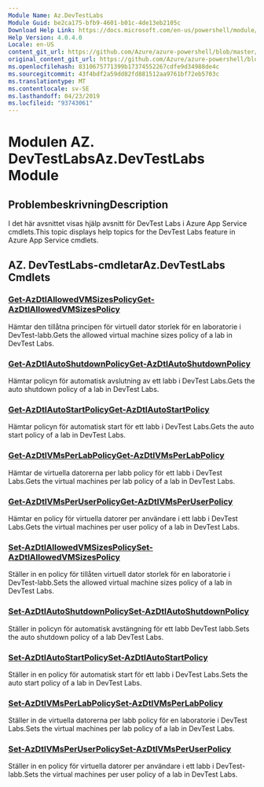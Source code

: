 ```yaml
---
Module Name: Az.DevTestLabs
Module Guid: be2ca175-bfb9-4601-b01c-4de13eb2105c
Download Help Link: https://docs.microsoft.com/en-us/powershell/module/az.devtestlabs
Help Version: 4.0.4.0
Locale: en-US
content_git_url: https://github.com/Azure/azure-powershell/blob/master/src/DevTestLabs/DevTestLabs/help/Az.DevTestLabs.md
original_content_git_url: https://github.com/Azure/azure-powershell/blob/master/src/DevTestLabs/DevTestLabs/help/Az.DevTestLabs.md
ms.openlocfilehash: 8310675771399b17374552267cdfe9d34988de4c
ms.sourcegitcommit: 43f4bdf2a59dd82fd881512aa9761bf72eb5703c
ms.translationtype: MT
ms.contentlocale: sv-SE
ms.lasthandoff: 04/23/2019
ms.locfileid: "93743061"
---
```

# <span data-ttu-id="593d3-101">Modulen AZ. DevTestLabs</span><span class="sxs-lookup"><span data-stu-id="593d3-101">Az.DevTestLabs Module</span></span>
## <span data-ttu-id="593d3-102">Problembeskrivning</span><span class="sxs-lookup"><span data-stu-id="593d3-102">Description</span></span>
<span data-ttu-id="593d3-103">I det här avsnittet visas hjälp avsnitt för DevTest Labs i Azure App Service cmdlets.</span><span class="sxs-lookup"><span data-stu-id="593d3-103">This topic displays help topics for the DevTest Labs feature in Azure App Service cmdlets.</span></span>

## <span data-ttu-id="593d3-104">AZ. DevTestLabs-cmdletar</span><span class="sxs-lookup"><span data-stu-id="593d3-104">Az.DevTestLabs Cmdlets</span></span>
### [<span data-ttu-id="593d3-105">Get-AzDtlAllowedVMSizesPolicy</span><span class="sxs-lookup"><span data-stu-id="593d3-105">Get-AzDtlAllowedVMSizesPolicy</span></span>](Get-AzDtlAllowedVMSizesPolicy.md)
<span data-ttu-id="593d3-106">Hämtar den tillåtna principen för virtuell dator storlek för en laboratorie i DevTest-labb.</span><span class="sxs-lookup"><span data-stu-id="593d3-106">Gets the allowed virtual machine sizes policy of a lab in DevTest Labs.</span></span>

### [<span data-ttu-id="593d3-107">Get-AzDtlAutoShutdownPolicy</span><span class="sxs-lookup"><span data-stu-id="593d3-107">Get-AzDtlAutoShutdownPolicy</span></span>](Get-AzDtlAutoShutdownPolicy.md)
<span data-ttu-id="593d3-108">Hämtar policyn för automatisk avslutning av ett labb i DevTest Labs.</span><span class="sxs-lookup"><span data-stu-id="593d3-108">Gets the auto shutdown policy of a lab in DevTest Labs.</span></span>

### [<span data-ttu-id="593d3-109">Get-AzDtlAutoStartPolicy</span><span class="sxs-lookup"><span data-stu-id="593d3-109">Get-AzDtlAutoStartPolicy</span></span>](Get-AzDtlAutoStartPolicy.md)
<span data-ttu-id="593d3-110">Hämtar policyn för automatisk start för ett labb i DevTest Labs.</span><span class="sxs-lookup"><span data-stu-id="593d3-110">Gets the auto start policy of a lab in DevTest Labs.</span></span>

### [<span data-ttu-id="593d3-111">Get-AzDtlVMsPerLabPolicy</span><span class="sxs-lookup"><span data-stu-id="593d3-111">Get-AzDtlVMsPerLabPolicy</span></span>](Get-AzDtlVMsPerLabPolicy.md)
<span data-ttu-id="593d3-112">Hämtar de virtuella datorerna per labb policy för ett labb i DevTest Labs.</span><span class="sxs-lookup"><span data-stu-id="593d3-112">Gets the virtual machines per lab policy of a lab in DevTest Labs.</span></span>

### [<span data-ttu-id="593d3-113">Get-AzDtlVMsPerUserPolicy</span><span class="sxs-lookup"><span data-stu-id="593d3-113">Get-AzDtlVMsPerUserPolicy</span></span>](Get-AzDtlVMsPerUserPolicy.md)
<span data-ttu-id="593d3-114">Hämtar en policy för virtuella datorer per användare i ett labb i DevTest Labs.</span><span class="sxs-lookup"><span data-stu-id="593d3-114">Gets the virtual machines per user policy of a lab in DevTest Labs.</span></span>

### [<span data-ttu-id="593d3-115">Set-AzDtlAllowedVMSizesPolicy</span><span class="sxs-lookup"><span data-stu-id="593d3-115">Set-AzDtlAllowedVMSizesPolicy</span></span>](Set-AzDtlAllowedVMSizesPolicy.md)
<span data-ttu-id="593d3-116">Ställer in en policy för tillåten virtuell dator storlek för en laboratorie i DevTest-labb.</span><span class="sxs-lookup"><span data-stu-id="593d3-116">Sets the allowed virtual machine sizes policy of a lab in DevTest Labs.</span></span>

### [<span data-ttu-id="593d3-117">Set-AzDtlAutoShutdownPolicy</span><span class="sxs-lookup"><span data-stu-id="593d3-117">Set-AzDtlAutoShutdownPolicy</span></span>](Set-AzDtlAutoShutdownPolicy.md)
<span data-ttu-id="593d3-118">Ställer in policyn för automatisk avstängning för ett labb DevTest labb.</span><span class="sxs-lookup"><span data-stu-id="593d3-118">Sets the auto shutdown policy of a lab DevTest Labs.</span></span>

### [<span data-ttu-id="593d3-119">Set-AzDtlAutoStartPolicy</span><span class="sxs-lookup"><span data-stu-id="593d3-119">Set-AzDtlAutoStartPolicy</span></span>](Set-AzDtlAutoStartPolicy.md)
<span data-ttu-id="593d3-120">Ställer in en policy för automatisk start för ett labb i DevTest Labs.</span><span class="sxs-lookup"><span data-stu-id="593d3-120">Sets the auto start policy of a lab in DevTest Labs.</span></span>

### [<span data-ttu-id="593d3-121">Set-AzDtlVMsPerLabPolicy</span><span class="sxs-lookup"><span data-stu-id="593d3-121">Set-AzDtlVMsPerLabPolicy</span></span>](Set-AzDtlVMsPerLabPolicy.md)
<span data-ttu-id="593d3-122">Ställer in de virtuella datorerna per labb policy för en laboratorie i DevTest Labs.</span><span class="sxs-lookup"><span data-stu-id="593d3-122">Sets the virtual machines per lab policy of a lab in DevTest Labs.</span></span>

### [<span data-ttu-id="593d3-123">Set-AzDtlVMsPerUserPolicy</span><span class="sxs-lookup"><span data-stu-id="593d3-123">Set-AzDtlVMsPerUserPolicy</span></span>](Set-AzDtlVMsPerUserPolicy.md)
<span data-ttu-id="593d3-124">Ställer in en policy för virtuella datorer per användare i ett labb i DevTest-labb.</span><span class="sxs-lookup"><span data-stu-id="593d3-124">Sets the virtual machines per user policy of a lab in DevTest Labs.</span></span>

